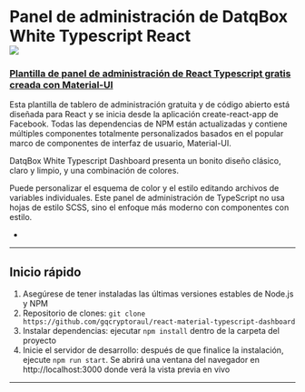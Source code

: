 
<h1 alinear="centro">
    <b>Panel de administración de DatqBox White Typescript React</b>
    <br>
    <a href="https://twitter.com/soyraulgonzalez">
        <img src="https://img.shields.io/twitter/url/http/shields.io.svg?style=social" />
    </a>
</h1>
<div alinear="centro">





<a href="https://github.com/gqcryptoraul/react-material-typescript-dashboard/"><h3>Plantilla de panel de administración de React Typescript gratis creada con Material-UI</h3></a>
<p>
    Esta plantilla de tablero de administración gratuita y de código abierto está diseñada para React y se inicia desde la aplicación create-react-app de Facebook. Todas las dependencias de NPM están actualizadas y contiene múltiples componentes totalmente personalizados basados ​​en el popular marco de componentes de interfaz de usuario, Material-UI.
</p>
<p>
DatqBox White Typescript Dashboard presenta un bonito diseño clásico, claro y limpio, y una combinación de colores.
</p>
<p>
Puede personalizar el esquema de color y el estilo editando archivos de variables individuales. Este panel de administración de TypeScript no usa hojas de estilo SCSS, sino el enfoque más moderno con componentes con estilo.
</p>

-
---

<h2>
    Inicio rápido
</h2>
<ol>
    <li>Asegúrese de tener instaladas las últimas versiones estables de Node.js y NPM</li>
    <li>Repositorio de clones: <code>git clone https://github.com/gqcryptoraul/react-material-typescript-dashboard</code></li>
    <li>Instalar dependencias: ejecutar <code>npm install</code> dentro de la carpeta del proyecto</li>
    <li>Inicie el servidor de desarrollo: después de que finalice la instalación, ejecute <code>npm run start</code>. Se abrirá una ventana del navegador en http://localhost:3000 donde verá la vista previa en vivo</li>
</ol>

---
